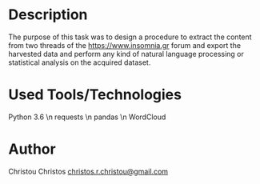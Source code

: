 # Description

The purpose of this task was to design a procedure to extract the content from two threads of the https://www.insomnia.gr forum and export the harvested data and perform any kind of natural language processing or statistical analysis on the acquired dataset.

# Used Tools/Technologies

Python 3.6 \n
requests \n
pandas \n
WordCloud

# Author

Christou Christos christos.r.christou@gmail.com

